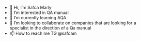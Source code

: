 - 👋 Hi, I’m Safca Marly
- 👀 I’m interested in QA manual
- 🌱 I’m currently learning AQA
- 💞️ I’m looking to collaborate on companies that are looking for a specialist in the direction of a Qa manual
- 📫 How to reach me TG @safcam


